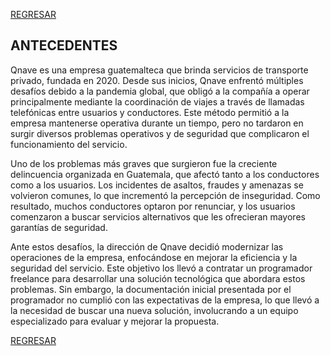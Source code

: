 [REGRESAR](../../README.md)
## ANTECEDENTES

Qnave es una empresa guatemalteca que brinda servicios de transporte privado, fundada en 2020. Desde sus inicios, Qnave enfrentó múltiples desafíos debido a la pandemia global, que obligó a la compañía a operar principalmente mediante la coordinación de viajes a través de llamadas telefónicas entre usuarios y conductores. Este método permitió a la empresa mantenerse operativa durante un tiempo, pero no tardaron en surgir diversos problemas operativos y de seguridad que complicaron el funcionamiento del servicio.

Uno de los problemas más graves que surgieron fue la creciente delincuencia organizada en Guatemala, que afectó tanto a los conductores como a los usuarios. Los incidentes de asaltos, fraudes y amenazas se volvieron comunes, lo que incrementó la percepción de inseguridad. Como resultado, muchos conductores optaron por renunciar, y los usuarios comenzaron a buscar servicios alternativos que les ofrecieran mayores garantías de seguridad.

Ante estos desafíos, la dirección de Qnave decidió modernizar las operaciones de la empresa, enfocándose en mejorar la eficiencia y la seguridad del servicio. Este objetivo los llevó a contratar un programador freelance para desarrollar una solución tecnológica que abordara estos problemas. Sin embargo, la documentación inicial presentada por el programador no cumplió con las expectativas de la empresa, lo que llevó a la necesidad de buscar una nueva solución, involucrando a un equipo especializado para evaluar y mejorar la propuesta.


[REGRESAR](../../README.md)